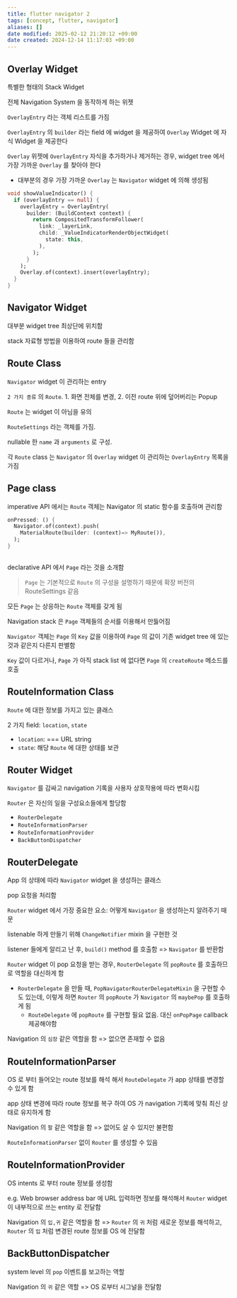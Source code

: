 ```yaml
---
title: flutter navigator 2
tags: [concept, flutter, navigator]
aliases: []
date modified: 2025-02-12 21:20:12 +09:00
date created: 2024-12-14 11:17:03 +09:00
---
```


## Overlay Widget

특별한 형태의 Stack Widget

전체 Navigation System 을 동작하게 하는 위젯

`OverlayEntry` 라는 객체 리스트를 가짐

`OverlayEntry` 의 `builder` 라는 field 에 widget 을 제공하여 `Overlay` Widget 에 자식 Widget 을 제공한다

`Overlay` 위젯에 `OverlayEntry` 자식을 추가하거나 제거하는 경우, widget tree 에서 가장 가까운 `Overlay` 를 찾아야 한다

- 대부분의 경우 가장 가까운 `Overlay` 는 `Navigator` widget 에 의해 생성됨

```dart
void showValueIndicator() {
  if (overlayEntry == null) {
    overlayEntry = OverlayEntry(
      builder: (BuildContext context) {
        return CompositedTransformFollower(
          link: _layerLink,
          child: _ValueIndicatorRenderObjectWidget(
            state: this,
          ),
        );
      }
    );
    Overlay.of(context).insert(overlayEntry);
  }
}
```

## Navigator Widget

대부분 widget tree 최상단에 위치함

stack 자료형 방법을 이용하여 route 들을 관리함

## Route Class

`Navigator` widget 이 관리하는 entry

`2 가지 종류` 의 `Route`. 1. 화면 전체를 변경, 2. 이전 route 위에 덮어버리는 Popup

`Route` 는 widget 이 아님을 유의

`RouteSettings` 라는 객체를 가짐.

nullable 한 `name` 과 `arguments` 로 구성.

각 `Route` class 는 `Navigator` 의 `Overlay` widget 이 관리하는 `OverlayEntry` 목록을 가짐

## Page class

imperative API 에서는 `Route` 객체는 Navigator 의 static 함수를 호출하며 관리함

```dart
onPressed: () {
  Navigator.of(context).push(
    MaterialRoute(builder: (context)=> MyRoute()),
  );
}
  
```

declarative API 에서 `Page` 라는 것을 소개함

> `Page` 는 기본적으로 `Route` 의 구성을 설명하기 때문에 확장 버전의 RouteSettings 같음

모든 `Page` 는 상응하는 `Route` 객체를 갖게 됨

Navigation stack 은 `Page` 객체들의 순서를 이용해서 만듫어짐

`Navigator` 객체는 `Page` 의 `Key` 값을 이용하여 `Page` 의 값이 기존 widget tree 에 있는 것과 같은지 다른지 판별함

`Key` 값이 다르거나, `Page` 가 아직 stack list 에 없다면 `Page` 의 `createRoute` 메소드를 호출

## RouteInformation Class

`Route` 에 대한 정보를 가지고 있는 클래스

2 가지 field: `location`, `state`

- `location`: === URL string
- `state`: 해당 `Route` 에 대한 상태를 보관

## Router Widget

`Navigator` 를 감싸고 navigation 기록을 사용자 상호작용에 따라 변화시킴

`Router` 은 자신의 일을 구성요소들에게 할당함

- `RouterDelegate`
- `RouteInformationParser`
- `RouteInformationProvider`
- `BackButtonDispatcher`

## RouterDelegate

App 의 상태에 따라 `Navigator` widget 을 생성하는 클래스

pop 요청을 처리함

`Router` widget 에서 가장 중요한 요소: 어떻게 `Navigator` 을 생성하는지 알려주기 때문

listenable 하게 만들기 위해 `ChangeNotifier` mixin 을 구현한 것

listener 들에게 알리고 난 후, `build()` method 를 호출함 => `Navigator` 를 반환함

`Router` widget 이 pop 요청을 받는 경우, `RouterDelegate` 의 `popRoute` 를 호출하므로 역할을 대신하게 함

- `RouterDelegate` 을 만들 때, `PopNavigatorRouterDelegateMixin` 을 구현할 수도 있는데, 이렇게 하면 `Router` 의 `popRoute` 가 `Navigator` 의 `maybePop` 를 호출하게 됨
  - `RouteDelegate` 에 `popRoute` 를 구현할 필요 없음. 대신 `onPopPage` callback 제공해야함

Navigation 의 `심장` 같은 역할을 함 => 없으면 존재할 수 없음

## RouteInformationParser

OS 로 부터 들어오는 route 정보를 해석 해서 `RouteDelegate` 가 app 상태를 변경할 수 있게 함

app 상태 변경에 따라 route 정보를 복구 하여 OS 가 navigation 기록에 맞춰 최신 상태로 유지하게 함

Navigation 의 `팔` 같은 역할을 함 => 없어도 살 수 있지만 불편함

`RouteInformationParser` 없이 `Router` 를 생성할 수 있음

## RouteInformationProvider

OS intents 로 부터 route 정보를 생성함

e.g. Web browser address bar 에 URL 입력하면 정보를 해석해서 `Router` widget 이 내부적으로 쓰는 entity 로 전달함

Navigation 의 `입,귀` 같은 역할을 함 => `Router` 의 `귀` 처럼 새로운 정보를 해석하고, `Router` 의 `입` 처럼 변경된 route 정보를 OS 에 전달함

## BackButtonDispatcher

system level 의 `pop` 이벤트를 보고하는 역할

Navigation 의 `귀` 같은 역할 => OS 로부터 시그널을 전달함

